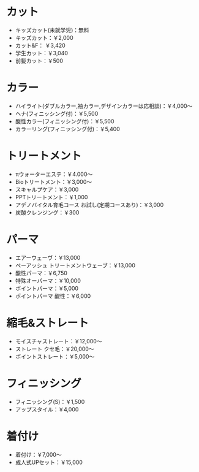 # カット
- キッズカット(未就学児)：無料
- キッズカット：￥2,000
- カット&F： ￥3,420
- 学生カット：￥3,040
- 前髪カット：￥500

# カラー
- ハイライト(ダブルカラー,袖カラー,デザインカラーは応相談)：￥4,000～
- ヘナ(フィニッシング付)：￥5,500
- 酸性カラー(フィニッシング付)：￥5,500
- カラーリング(フィニッシング付)：￥5,400

# トリートメント
- πウォーターエステ：￥4.000～
- Bioトリートメント：￥3,000～
- スキャルプケア：￥3,000
- PPTトリートメント：￥1,000
- アデノバイタル育毛コース お試し(定期コースあり)：￥3,000
- 炭酸クレンジング：￥300

# パーマ
- エアーウェーヴ：￥13,000
- ペーアッシュ トリートメントウェーブ：￥13,000
- 酸性パーマ：￥6,750
- 特殊オーパーマ：￥10,000
- ポイントパーマ：￥5,000
- ポイントパーマ 酸性：￥6,000

# 縮毛&ストレート
- モイスチャストレート：￥12,000～
- ストレート クセ毛：￥20,000～
- ポイントストレート：￥5,000～

# フィニッシング
- フィニッシング(S)：￥1,500
- アップスタイル：￥4,000

# 着付け
- 着付け：￥7,000～
- 成人式UPセット：￥15,000